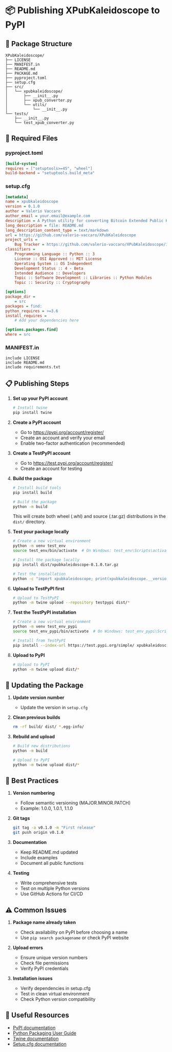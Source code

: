 # 📦 Publishing XPubKaleidoscope to PyPI

## 📁 Package Structure
```
XPubKaleidoscope/
├── LICENSE
├── MANIFEST.in
├── README.md
├── PACKAGE.md
├── pyproject.toml
├── setup.cfg
├── src/
│   └── xpubkaleidoscope/
│       ├── __init__.py
│       ├── xpub_converter.py
│       └── utils/
│           └── __init__.py
└── tests/
    ├── __init__.py
    └── test_xpub_converter.py
```

## 📝 Required Files

### pyproject.toml
```toml
[build-system]
requires = ["setuptools>=45", "wheel"]
build-backend = "setuptools.build_meta"
```

### setup.cfg
```ini
[metadata]
name = xpubkaleidoscope
version = 0.1.0
author = Valerio Vaccaro
author_email = your.email@example.com
description = A Python utility for converting Bitcoin Extended Public Keys between different formats
long_description = file: README.md
long_description_content_type = text/markdown
url = https://github.com/valerio-vaccaro/XPubKaleidoscope
project_urls =
    Bug Tracker = https://github.com/valerio-vaccaro/XPubKaleidoscope/issues
classifiers =
    Programming Language :: Python :: 3
    License :: OSI Approved :: MIT License
    Operating System :: OS Independent
    Development Status :: 4 - Beta
    Intended Audience :: Developers
    Topic :: Software Development :: Libraries :: Python Modules
    Topic :: Security :: Cryptography

[options]
package_dir =
    = src
packages = find:
python_requires = >=3.6
install_requires =
    # Add your dependencies here

[options.packages.find]
where = src
```

### MANIFEST.in
```
include LICENSE
include README.md
include requirements.txt
```

## 📋 Publishing Steps

1. **Set up your PyPI account**
   ```bash
   # Install twine
   pip install twine
   ```

2. **Create a PyPI account**
   - Go to https://pypi.org/account/register/
   - Create an account and verify your email
   - Enable two-factor authentication (recommended)

3. **Create a TestPyPI account**
   - Go to https://test.pypi.org/account/register/
   - Create an account for testing

4. **Build the package**
   ```bash
   # Install build tools
   pip install build

   # Build the package
   python -m build
   ```
   This will create both wheel (.whl) and source (.tar.gz) distributions in the `dist/` directory.

5. **Test your package locally**
   ```bash
   # Create a new virtual environment
   python -m venv test_env
   source test_env/bin/activate  # On Windows: test_env\Scripts\activate

   # Install the package locally
   pip install dist/xpubkaleidoscope-0.1.0.tar.gz

   # Test the installation
   python -c "import xpubkaleidoscope; print(xpubkaleidoscope.__version__)"
   ```

6. **Upload to TestPyPI first**
   ```bash
   # Upload to TestPyPI
   python -m twine upload --repository testpypi dist/*
   ```

7. **Test the TestPyPI installation**
   ```bash
   # Create a new virtual environment
   python -m venv test_env_pypi
   source test_env_pypi/bin/activate  # On Windows: test_env_pypi\Scripts\activate

   # Install from TestPyPI
   pip install --index-url https://test.pypi.org/simple/ xpubkaleidoscope
   ```

8. **Upload to PyPI**
   ```bash
   # Upload to PyPI
   python -m twine upload dist/*
   ```

## 🔄 Updating the Package

1. **Update version number**
   - Update the version in `setup.cfg`

2. **Clean previous builds**
   ```bash
   rm -rf build/ dist/ *.egg-info/
   ```

3. **Rebuild and upload**
   ```bash
   # Build new distributions
   python -m build

   # Upload to PyPI
   python -m twine upload dist/*
   ```

## 📝 Best Practices

1. **Version numbering**
   - Follow semantic versioning (MAJOR.MINOR.PATCH)
   - Example: 1.0.0, 1.0.1, 1.1.0

2. **Git tags**
   ```bash
   git tag -a v0.1.0 -m "First release"
   git push origin v0.1.0
   ```

3. **Documentation**
   - Keep README.md updated
   - Include examples
   - Document all public functions

4. **Testing**
   - Write comprehensive tests
   - Test on multiple Python versions
   - Use GitHub Actions for CI/CD

## ⚠️ Common Issues

1. **Package name already taken**
   - Check availability on PyPI before choosing a name
   - Use `pip search packagename` or check PyPI website

2. **Upload errors**
   - Ensure unique version numbers
   - Check file permissions
   - Verify PyPI credentials

3. **Installation issues**
   - Verify dependencies in setup.cfg
   - Test in clean virtual environment
   - Check Python version compatibility

## 🔗 Useful Resources

- [PyPI documentation](https://pypi.org/help/)
- [Python Packaging User Guide](https://packaging.python.org/)
- [Twine documentation](https://twine.readthedocs.io/)
- [Setup.cfg documentation](https://setuptools.readthedocs.io/en/latest/userguide/declarative_config.html)